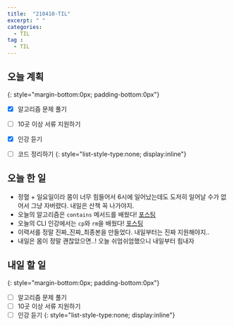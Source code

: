 ```yaml
---
title:  "210410-TIL"
excerpt: " "
categories: 
  - TIL
tag : 
  - TIL
---
```



## 오늘 계획
{: style="margin-bottom:0px; padding-bottom:0px"}

- [X] 알고리즘 문제 풀기
- [ ] 10곳 이상 서류 지원하기
- [X] 인강 듣기
- [ ] 코드 정리하기
{: style="list-style-type:none; display:inline"}


## 오늘 한 일

- 정혈 + 일요일이라 몸이 너무 힘들어서 6시에 일어났는데도 도저히 일어날 수가 없어서 그냥 자버렸다. 내일은 산책 꼭 나가야지.
- 오늘의 알고리즘은 `contains` 메서드를 배웠다! [포스팅](https://techhan.github.io/algorithm/programmers-07/)
- 오늘의 CLI 인강에서는 `cp`와 `rm`을 배웠다! [포스팅](https://techhan.github.io/etc/cli-06/)
- 이력서를 정말 진짜_진짜_최종본을 만들었다. 내일부터는 진짜 지원해야지..
- 내일은 몸이 정말 괜찮았으면..! 오늘 쉬엄쉬엄했으니 내일부터 힘내자

## 내일 할 일
{: style="margin-bottom:0px; padding-bottom:0px"}

- [ ] 알고리즘 문제 풀기
- [ ] 10곳 이상 서류 지원하기
- [ ] 인강 듣기
{: style="list-style-type:none; display:inline"}
